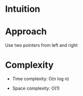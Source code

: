 # Intuition
<!-- Describe your first thoughts on how to solve this problem. -->

# Approach
Use two pointers from left and right

# Complexity
- Time complexity:
O(n log n)

- Space complexity:
O(1)